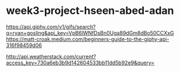 # week3-project-hseen-abed-adan


https://api.giphy.com/v1/gifs/search?q=ryan+gosling&api_key=VpB6lWNfDsBn0Uga89dGm8dBo50CCXxG
https://matt-croak.medium.com/beginners-guide-to-the-giphy-api-316f98459d06

http://api.weatherstack.com/current?access_key=730a6eb3b9d142604533bb11dd5b92e9&query=

